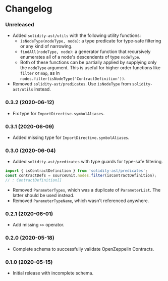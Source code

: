 # Changelog

### Unreleased

- Added `solidity-ast/utils` with the following utility functions:
  - `isNodeType(nodeType, node)`: a type predicate for type-safe filtering or
    any kind of narrowing.
  - `findAll(nodeType, node)`: a generator function that recursively enumerates
    all of a node's descendents of type `nodeType`.
  - Both of these functions can be partially applied by supplying only the
    `nodeType` argument. This is useful for higher order functions like
    `filter` or `map`, as in `nodes.filter(isNodeType('ContractDefinition'))`.
- Removed `solidity-ast/predicates`. Use `isNodeType` from `solidity-ast/utils` instead.

### 0.3.2 (2020-06-12)

- Fix type for `ImportDirective.symbolAliases`.

### 0.3.1 (2020-06-09)

- Added missing type for `ImportDirective.symbolAliases`.

### 0.3.0 (2020-06-04)

- Added `solidity-ast/predicates` with type guards for type-safe filtering.

```typescript
import { isContractDefinition } from 'solidity-ast/predicates';
const contractDefs = sourceUnit.nodes.filter(isContractDefinition);
// : ContractDefinition[]
```

- Removed `ParameterTypes`, which was a duplicate of `ParameterList`. The latter should be used instead.
- Removed `ParameterTypeName`, which wasn't referenced anywhere.

### 0.2.1 (2020-06-01)

- Add missing `>>` operator.

### 0.2.0 (2020-05-18)

- Complete schema to successfully validate OpenZeppelin Contracts.

### 0.1.0 (2020-05-15)

- Initial release with incomplete schema.
